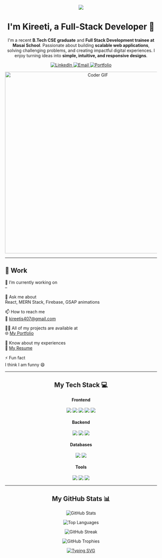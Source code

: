 <p align="center">
<img src="https://capsule-render.vercel.app/api?type=waving&color=gradient&height=180&text=Hi%20There!%20👋&animation=fadeIn&fontColor=ffffff&fontSize=50" />
</p>

<div align="center">
<h1>I'm Kireeti, a Full-Stack Developer 🚀</h1>
<p>
I'm a recent <b>B.Tech CSE graduate</b> and <b>Full Stack Development trainee at Masai School</b>.  
Passionate about building <b>scalable web applications</b>, solving challenging problems, and creating impactful digital experiences.  
I enjoy turning ideas into <b>simple, intuitive, and responsive designs</b>.  
</p>
</div>

<p align="center">
<a href="https://linkedin.com/in/YOUR_LINKEDIN_USERNAME/" target="_blank">
<img src="https://img.shields.io/badge/LinkedIn-0077B5?style=for-the-badge&logo=linkedin&logoColor=white" alt="LinkedIn"/>
</a>
<a href="mailto:kireetis407@gmail.com" target="blank">
<img src="https://img.shields.io/badge/Email-D14836?style=for-the-badge&logo=gmail&logoColor=white" alt="Email"/>
</a>
<a href="https://kireetisangala.netlify.app/" target="_blank">
<img src="https://img.shields.io/badge/Portfolio-255E63?style=for-the-badge&logo=google-chrome&logoColor=white" alt="Portfolio"/>
</a>
</p>

<p align="center">
<img src="https://media.giphy.com/media/v1.Y2lkPTc5MGI3NjExaDB6Z2s5Z250a29iZ3Nuc2Nuc2s2eGJpZ3N6cW12bDY0bXNqZ3NqZyZlcD12MV9pbnRlcm5hbF9naWZfYnlfaWQmY3Q9Zw/L1R1tvI9svkIWwpYqx/giphy.gif" alt="Coder GIF" width="600"/>
</p>

---

## 💼 Work
🔭 I’m currently working on  
[](#) – 

💬 Ask me about  
React, MERN Stack, Firebase, GSAP animations  

📫 How to reach me  
📧 kireetis407@gmail.com  

👨‍💻 All of my projects are available at  
🌐 [My Portfolio](#)  

📄 Know about my experiences  
📑 [My Resume](#)  

⚡ Fun fact  
I think I am funny 😄  

---

<h2 align="center">My Tech Stack 💻</h2>
<div align="center">

<h4>Frontend</h4>
<p>
<img src="https://img.shields.io/badge/HTML5-E34F26?style=for-the-badge&logo=html5&logoColor=white" />
<img src="https://img.shields.io/badge/CSS3-1572B6?style=for-the-badge&logo=css3&logoColor=white" />
<img src="https://img.shields.io/badge/JavaScript-F7DF1E?style=for-the-badge&logo=javascript&logoColor=black" />
<img src="https://img.shields.io/badge/React-20232A?style=for-the-badge&logo=react&logoColor=61DAFB" />
<img src="https://img.shields.io/badge/Tailwind_CSS-38B2AC?style=for-the-badge&logo=tailwind-css&logoColor=white" />
</p>

<h4>Backend</h4>
<p>
<img src="https://img.shields.io/badge/Node.js-339933?style=for-the-badge&logo=nodedotjs&logoColor=white" />
<img src="https://img.shields.io/badge/Express.js-000000?style=for-the-badge&logo=express&logoColor=white" />
<img src="https://img.shields.io/badge/Python-3776AB?style=for-the-badge&logo=python&logoColor=white" />
</p>

<h4>Databases</h4>
<p>
<img src="https://img.shields.io/badge/MongoDB-47A248?style=for-the-badge&logo=mongodb&logoColor=white" />
<img src="https://img.shields.io/badge/Firebase-FFCA28?style=for-the-badge&logo=firebase&logoColor=black" />
</p>

<h4>Tools</h4>
<p>
<img src="https://img.shields.io/badge/Git-F05032?style=for-the-badge&logo=git&logoColor=white" />
<img src="https://img.shields.io/badge/Postman-FF6C37?style=for-the-badge&logo=postman&logoColor=white" />
<img src="https://img.shields.io/badge/VS_Code-0078D4?style=for-the-badge&logo=visual-studio-code&logoColor=white" />
</p>
</div>

---

<h2 align="center">My GitHub Stats 📊</h2>
<div align="center">

<p>
<img src="https://github-readme-stats.vercel.app/api?username=kireeti 407&show_icons=true&theme=radical&hide_border=true&include_all_commits=true&count_private=true" alt="GitHub Stats"/>
</p>

<p>
<img src="https://github-readme-stats.vercel.app/api/top-langs/?username=kireeti407&layout=compact&theme=radical&hide_border=true" alt="Top Languages"/>
</p>

<p>
<img src="https://github-readme-streak-stats.herokuapp.com/?user=kireeti407&theme=radical&hide_border=true" alt="GitHub Streak"/>
</p>

<p>
<img src="https://github-profile-trophy.vercel.app/?username=kireeti407&theme=radical&column=7" alt="GitHub Trophies"/>
</p>

</div>

<p align="center">
<a href="https://git.io/typing-svg"><img src="https://readme-typing-svg.demolab.com?font=Fira+Code&pause=1000&color=33FF33&width=435&lines=Happy+Coding!;Always+Learning...;Building+the+Future." alt="Typing SVG" /></a>
</p>

